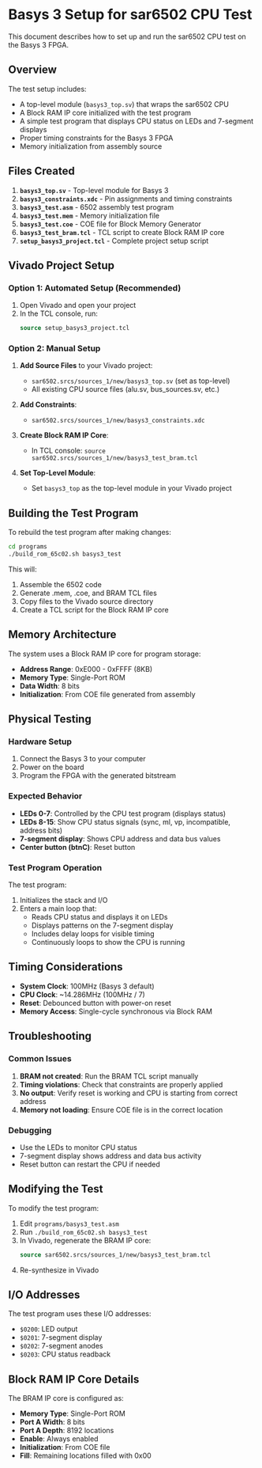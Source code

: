# Basys 3 Setup for sar6502 CPU Test

This document describes how to set up and run the sar6502 CPU test on the Basys 3 FPGA.

## Overview

The test setup includes:
- A top-level module (`basys3_top.sv`) that wraps the sar6502 CPU
- A Block RAM IP core initialized with the test program
- A simple test program that displays CPU status on LEDs and 7-segment displays
- Proper timing constraints for the Basys 3 FPGA
- Memory initialization from assembly source

## Files Created

1. **`basys3_top.sv`** - Top-level module for Basys 3
2. **`basys3_constraints.xdc`** - Pin assignments and timing constraints
3. **`basys3_test.asm`** - 6502 assembly test program
4. **`basys3_test.mem`** - Memory initialization file
5. **`basys3_test.coe`** - COE file for Block Memory Generator
6. **`basys3_test_bram.tcl`** - TCL script to create Block RAM IP core
7. **`setup_basys3_project.tcl`** - Complete project setup script

## Vivado Project Setup

### Option 1: Automated Setup (Recommended)
1. Open Vivado and open your project
2. In the TCL console, run:
   ```tcl
   source setup_basys3_project.tcl
   ```

### Option 2: Manual Setup
1. **Add Source Files** to your Vivado project:
   - `sar6502.srcs/sources_1/new/basys3_top.sv` (set as top-level)
   - All existing CPU source files (alu.sv, bus_sources.sv, etc.)

2. **Add Constraints**:
   - `sar6502.srcs/sources_1/new/basys3_constraints.xdc`

3. **Create Block RAM IP Core**:
   - In TCL console: `source sar6502.srcs/sources_1/new/basys3_test_bram.tcl`

4. **Set Top-Level Module**:
   - Set `basys3_top` as the top-level module in your Vivado project

## Building the Test Program

To rebuild the test program after making changes:

```bash
cd programs
./build_rom_65c02.sh basys3_test
```

This will:
1. Assemble the 6502 code
2. Generate .mem, .coe, and BRAM TCL files
3. Copy files to the Vivado source directory
4. Create a TCL script for the Block RAM IP core

## Memory Architecture

The system uses a Block RAM IP core for program storage:
- **Address Range**: 0xE000 - 0xFFFF (8KB)
- **Memory Type**: Single-Port ROM
- **Data Width**: 8 bits
- **Initialization**: From COE file generated from assembly

## Physical Testing

### Hardware Setup
1. Connect the Basys 3 to your computer
2. Power on the board
3. Program the FPGA with the generated bitstream

### Expected Behavior
- **LEDs 0-7**: Controlled by the CPU test program (displays status)
- **LEDs 8-15**: Show CPU status signals (sync, ml, vp, incompatible, address bits)
- **7-segment display**: Shows CPU address and data bus values
- **Center button (btnC)**: Reset button

### Test Program Operation
The test program:
1. Initializes the stack and I/O
2. Enters a main loop that:
   - Reads CPU status and displays it on LEDs
   - Displays patterns on the 7-segment display
   - Includes delay loops for visible timing
   - Continuously loops to show the CPU is running

## Timing Considerations

- **System Clock**: 100MHz (Basys 3 default)
- **CPU Clock**: ~14.286MHz (100MHz / 7)
- **Reset**: Debounced button with power-on reset
- **Memory Access**: Single-cycle synchronous via Block RAM

## Troubleshooting

### Common Issues
1. **BRAM not created**: Run the BRAM TCL script manually
2. **Timing violations**: Check that constraints are properly applied
3. **No output**: Verify reset is working and CPU is starting from correct address
4. **Memory not loading**: Ensure COE file is in the correct location

### Debugging
- Use the LEDs to monitor CPU status
- 7-segment display shows address and data bus activity
- Reset button can restart the CPU if needed

## Modifying the Test

To modify the test program:
1. Edit `programs/basys3_test.asm`
2. Run `./build_rom_65c02.sh basys3_test`
3. In Vivado, regenerate the BRAM IP core:
   ```tcl
   source sar6502.srcs/sources_1/new/basys3_test_bram.tcl
   ```
4. Re-synthesize in Vivado

## I/O Addresses

The test program uses these I/O addresses:
- `$0200`: LED output
- `$0201`: 7-segment display
- `$0202`: 7-segment anodes
- `$0203`: CPU status readback

## Block RAM IP Core Details

The BRAM IP core is configured as:
- **Memory Type**: Single-Port ROM
- **Port A Width**: 8 bits
- **Port A Depth**: 8192 locations
- **Enable**: Always enabled
- **Initialization**: From COE file
- **Fill**: Remaining locations filled with 0x00 